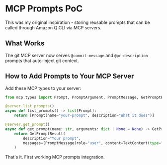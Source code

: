 # MCP Prompts PoC

This was my original inspiration - storing reusable prompts that can be called through Amazon Q CLI via MCP servers.

## What Works

The git MCP server now serves `@commit-message` and `@pr-description` prompts that auto-inject git context.

## How to Add Prompts to Your MCP Server

Add these MCP types to your server:
```python
from mcp.types import Prompt, PromptArgument, PromptMessage, GetPromptResult

@server.list_prompts()
async def list_prompts() -> list[Prompt]:
    return [Prompt(name="your-prompt", description="What it does")]

@server.get_prompt()  
async def get_prompt(name: str, arguments: dict | None = None) -> GetPromptResult:
    return GetPromptResult(
        description="Your prompt",
        messages=[PromptMessage(role="user", content=TextContent(type="text", text="Your prompt text"))]
    )
```

That's it. First working MCP prompts integration.
